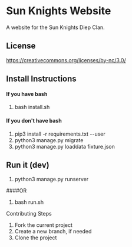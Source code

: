 
# Sun Knights Website
A website for the Sun Knights Diep Clan.


## License
https://creativecommons.org/licenses/by-nc/3.0/

## Install Instructions

#### If you have bash
  1. bash install.sh

#### If you don't have bash
  1. pip3 install -r requirements.txt --user
  2. python3 manage.py migrate
  3. python3 manage.py loaddata fixture.json
  
  
## Run it (dev)
  1. python3 manage.py runserver
  
####OR
  1. bash run.sh

Contributing
Steps

1. Fork the current project
2. Create a new branch, if needed
3. Clone the project
